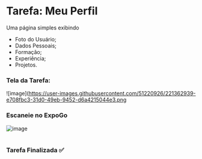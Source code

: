 # Tarefa: Meu Perfil

Uma página simples exibindo
  - Foto do Usuário;
  - Dados Pessoais;
  - Formação;
  - Experiência;
  - Projetos.

<h3>Tela da Tarefa:</h3>

![image](https://user-images.githubusercontent.com/51220926/221362939-e708fbc3-31d0-49eb-9452-d6a4215044e3.png

<h3>Escaneie no ExpoGo</h3>

![image](https://user-images.githubusercontent.com/51220926/227734058-404ccac4-ff9b-45b3-b146-49c6db62be8e.png)

#
<h3>Tarefa Finalizada ✅</h3>
